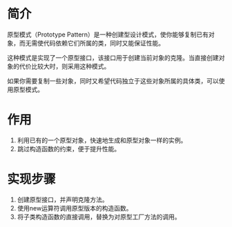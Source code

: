 # 简介
原型模式（Prototype Pattern）是一种创建型设计模式，使你能够复制已有对象，而无需使代码依赖它们所属的类，同时又能保证性能。

这种模式是实现了一个原型接口，该接口用于创建当前对象的克隆。当直接创建对象的代价比较大时，则采用这种模式。

如果你需要复制一些对象，同时又希望代码独立于这些对象所属的具体类，可以使用原型模式。

# 作用
1. 利用已有的一个原型对象，快速地生成和原型对象一样的实例。
2. 跳过构造函数的约束，便于提升性能。

# 实现步骤
1. 创建原型接口，并声明克隆方法。
2. 使用new运算符调用原型版本的构造函数。
3. 将子类构造函数的直接调用，替换为对原型工厂方法的调用。


